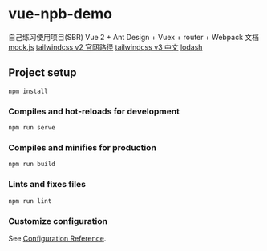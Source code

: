 # vue-npb-demo
自己练习使用项目(SBR)
Vue 2 + Ant Design + Vuex + router + Webpack 
文档
[mock.js](https://github.com/nuysoft/Mock/wiki/Getting-Started#bower)
[tailwindcss v2 官网路径](https://v2.tailwindcss.com/docs 'https://v2.tailwindcss.com/docs')
[tailwindcss v3 中文](https://tailwind.nodejs.cn/docs/installation 'https://tailwind.nodejs.cn/docs/installation')
[lodash](https://www.lodashjs.com/ 'https://www.lodashjs.com/')

## Project setup
```
npm install
```

### Compiles and hot-reloads for development
```
npm run serve
```

### Compiles and minifies for production
```
npm run build
```

### Lints and fixes files
```
npm run lint
```

### Customize configuration
See [Configuration Reference](https://cli.vuejs.org/config/).
